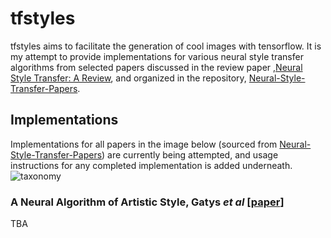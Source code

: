 # tfstyles
tfstyles aims to facilitate the generation of cool images with tensorflow. It is my attempt to provide implementations 
for various neural style transfer algorithms from selected papers discussed in the review paper 
,[Neural Style Transfer: A Review](https://arxiv.org/abs/1705.04058), and organized in the repository,
[Neural-Style-Transfer-Papers](https://github.com/ycjing/Neural-Style-Transfer-Papers).

## Implementations
Implementations for all papers in the image below 
(sourced from [Neural-Style-Transfer-Papers](https://github.com/ycjing/Neural-Style-Transfer-Papers)) are currently 
being attempted, and usage instructions for any completed 
implementation is added underneath.
![taxonomy](https://github.com/ycjing/Neural-Style-Transfer-Papers/raw/master/framework_n5.png)

### A Neural Algorithm of Artistic Style, Gatys *et al* [[paper](https://arxiv.org/pdf/1508.06576.pdf)]
TBA